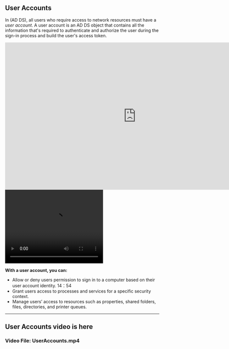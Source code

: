 ## User Accounts

In  (AD DS), all users who require access to network resources must have a *user* *account*. A user account is an AD DS object that contains all the information that's required to authenticate and authorize the user during the sign-in process and build the user's access token.

<iframe width="854" height="480" src="https://www.youtube.com/embed/cpnjDsZNoU8" frameborder="0" allow="autoplay; encrypted-media" allowfullscreen></iframe>

<video width="320" height="240" controls>
  <source src="http://77-88.tv/wp-content/uploads/mvp-file-dir/The%20Biggest%20Story%20Video%20Download.mp4" type="video/mp4">
  <source src="movie.ogg" type="video/ogg">
Your browser does not support the video tag.
</video> 

**With a user account, you can:**

*   Allow or deny users permission to sign in to a computer based on their user account identity. 14：54
*   Grant users access to processes and services for a specific security context.
*   Manage users’ access to resources such as properties, shared folders, files, directories, and printer queues.

---
## User Accounts video is here
### Video File: UserAccounts.mp4

